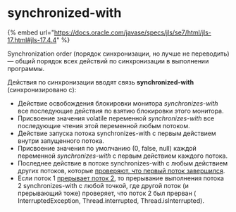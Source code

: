 # synchronized-with

{% embed url="https://docs.oracle.com/javase/specs/jls/se7/html/jls-17.html#jls-17.4.4" %}

Synchronization order (порядок синхронизации, но лучше не переводить) — общий порядок всех действий по синхронизации в выполнении программы.

Действия по синхронизации вводят связь **synchronized-with** (синхронизировано с):

* Действие освобождения блокировки монитора _synchronizes-with_ все последующие действия по взятию блокировки этого монитора.
* Присвоение значения volatile переменной _synchronizes-with_ все последующие чтения этой переменной любым потоком.
* Действие запуска потока synchronizes-with с первым действием внутри запущенного потока.
* Присвоение значения по умолчанию (0, false, null) каждой переменной _synchronizes-with_ с первым действием каждого потока.
* Последнее действие в потоке synchronizes-with с любым действием других потоков, которые [проверяют, что первый поток завершился](https://urvanov.ru/2016/05/27/java-8-%D0%BC%D0%BD%D0%BE%D0%B3%D0%BE%D0%BF%D0%BE%D1%82%D0%BE%D1%87%D0%BD%D0%BE%D1%81%D1%82%D1%8C/#joins).
* Если поток 1 [прерывает поток 2](https://urvanov.ru/2016/05/27/java-8-%D0%BC%D0%BD%D0%BE%D0%B3%D0%BE%D0%BF%D0%BE%D1%82%D0%BE%D1%87%D0%BD%D0%BE%D1%81%D1%82%D1%8C/#interrupts), то прерывание выполнения потока 2 synchronizes-with с любой точкой, где другой поток (и прерывающий тоже) проверяет, что поток 2 был прерван ( InterruptedException, Thread.interrupted, Thread.isInterrupted).

